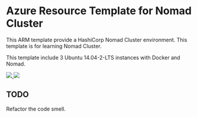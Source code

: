 # Azure Resource Template for Nomad Cluster

This ARM template provide a HashiCorp Nomad Cluster environment. This template is for learning Nomad Cluster.

This template include 3 Ubuntu 14.04-2-LTS instances with Docker and Nomad.

<a href="https://portal.azure.com/#create/Microsoft.Template/uri/https%3A%2F%2Fraw.githubusercontent.com%2FTsuyoshiUshio%2FNomadClusterARM%2Fmaster%2FNomadCluster%2FNomadCluster%2FTemplates%2FLinuxVirtualMachine.json" target="_blank">
    <img src="http://azuredeploy.net/deploybutton.png"/>
</a>
<a href="http://armviz.io/#/?load=https%3A%2F%2Fraw.githubusercontent.com%2FTsuyoshiUshio%2FNomadClusterARM%2Fmaster%2FNomadCluster%2FNomadCluster%2FTemplates%2FLinuxVirtualMachine.json" target="_blank">
    <img src="http://armviz.io/visualizebutton.png"/>
</a>

## TODO
Refactor the code smell.
